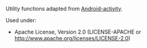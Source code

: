 Utility functions adapted from [Android-activity](https://github.com/rust-mobile/android-activity/tree/main/android-activity).

Used under:

- Apache License, Version 2.0 (LICENSE-APACHE or <http://www.apache.org/licenses/LICENSE-2.0>)
